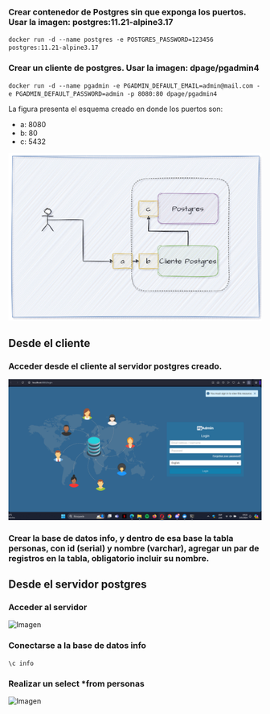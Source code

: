 ### Crear contenedor de Postgres sin que exponga los puertos. Usar la imagen: postgres:11.21-alpine3.17
```
docker run -d --name postgres -e POSTGRES_PASSWORD=123456 postgres:11.21-alpine3.17
```

### Crear un cliente de postgres. Usar la imagen: dpage/pgadmin4
```
docker run -d --name pgadmin -e PGADMIN_DEFAULT_EMAIL=admin@mail.com -e PGADMIN_DEFAULT_PASSWORD=admin -p 8080:80 dpage/pgadmin4
```
La figura presenta el esquema creado en donde los puertos son:
- a: 8080
- b: 80
- c: 5432

![Imagen](imagenes/esquema-ejercicio3.PNG)

## Desde el cliente
### Acceder desde el cliente al servidor postgres creado.
![Imagen](imagenes/cap9-login.png)

### Crear la base de datos info, y dentro de esa base la tabla personas, con id (serial) y nombre (varchar), agregar un par de registros en la tabla, obligatorio incluir su nombre.

## Desde el servidor postgres
### Acceder al servidor
![Imagen](imagenes/cap10.png)
### Conectarse a la base de datos info
```
\c info
```
### Realizar un select *from personas
![Imagen](imagenes/cap11.png)
